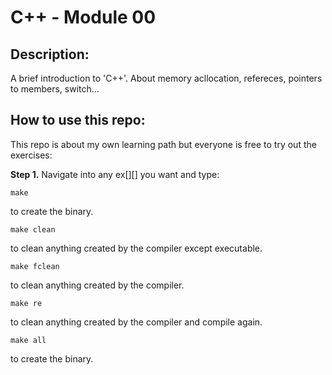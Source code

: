 # C++ - Module 00

## Description:
A brief introduction to 'C++'.
About memory acllocation, refereces, pointers to members, switch...
## How to use this repo:
This repo is about my own learning path but everyone is free to try out the exercises:

**Step 1.** Navigate into any ex[][] you want and type:
```shell
make
```
to create the binary.	
```shell
make clean
```
to clean anything created by the compiler except executable.
```shell
make fclean
```
to clean anything created by the compiler. 
```shell
make re
```
to clean anything created by the compiler and compile again.
```shell
make all
```
to create the binary.
